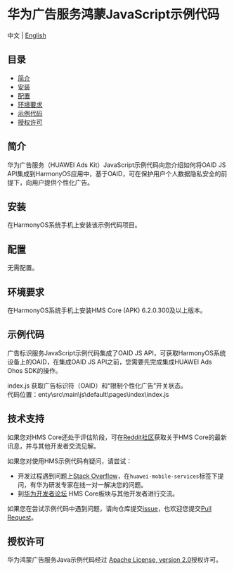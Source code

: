 # 华为广告服务鸿蒙JavaScript示例代码
中文 | [English](README.md)
## 目录

 * [简介](#简介)
 * [安装](#安装)
 * [配置](#配置)
 * [环境要求](#环境要求)
 * [示例代码](#示例代码)
 * [授权许可](#授权许可)


## 简介
华为广告服务（HUAWEI Ads Kit）JavaScript示例代码向您介绍如何将OAID JS API集成到HarmonyOS应用中，基于OAID，可在保护用户个人数据隐私安全的前提下，向用户提供个性化广告。

## 安装
在HarmonyOS系统手机上安装该示例代码项目。

## 配置
无需配置。

## 环境要求
在HarmonyOS系统手机上安装HMS Core (APK) 6.2.0.300及以上版本。

## 示例代码
广告标识服务JavaScript示例代码集成了OAID JS API，可获取HarmonyOS系统设备上的OAID，在集成OAID JS API之前，您需要先完成集成HUAWEI Ads Ohos SDK的操作。
	
index.js
获取广告标识符（OAID）和“限制个性化广告”开关状态。
<br>代码位置：enty\src\main\js\default\pages\index\index.js</br>

## 技术支持
如果您对HMS Core还处于评估阶段，可在[Reddit社区](https://www.reddit.com/r/HuaweiDevelopers/)获取关于HMS Core的最新讯息，并与其他开发者交流见解。

如果您对使用HMS示例代码有疑问，请尝试：
- 开发过程遇到问题上[Stack Overflow](https://stackoverflow.com/questions/tagged/huawei-mobile-services?tab=Votes)，在`huawei-mobile-services`标签下提问，有华为研发专家在线一对一解决您的问题。
- 到[华为开发者论坛](https://forums.developer.huawei.com/forumPortal/en/home?fid=0101187876626530001) HMS Core板块与其他开发者进行交流。

如果您在尝试示例代码中遇到问题，请向仓库提交[issue](https://github.com/HMS-Core/hms-ads-demo-harmonyos/issues)，也欢迎您提交[Pull Request](https://github.com/HMS-Core/hms-ads-demo-harmonyos/pulls)。

##  授权许可
华为鸿蒙广告服务Java示例代码经过 [Apache License, version 2.0](http://www.apache.org/licenses/LICENSE-2.0)授权许可。

